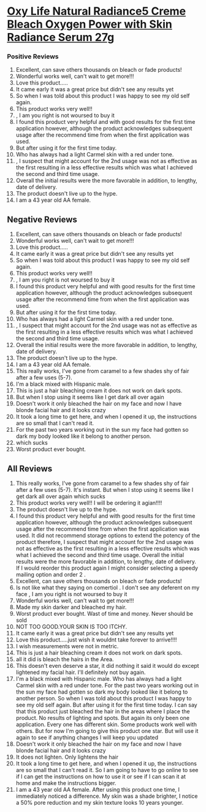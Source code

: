 # [Oxy Life Natural Radiance5 Creme Bleach Oxygen Power with Skin Radiance Serum 27g](https://products.checkmycream.com/products/Oxy-Life-Natural-Radiance5-Creme-Bleach-Oxygen-Power-with-Skin-Radiance-Serum-27g.html)

### Positive Reviews

<ol>
      <li>Excellent, can save others thousands on bleach or fade products!</li>
      <li>Wonderful works well, can&#x27;t wait to get more!!!</li>
      <li>Love this product.....</li>
      <li>It came early it was a great price but didn&#x27;t  see any results yet</li>
      <li>So when I was told about this product I was happy to see my old self again.</li>
      <li>This product works very well!!</li>
      <li>, I am you right is not woursed to buy it</li>
      <li>I found this product very helpful and with good results for the first time application however, although the product acknowledges subsequent usage  after the recommend time from when the first application was used.</li>
      <li>But after using it for the first time today.</li>
      <li>Who has always had a light Carmel skin with a red under tone.</li>
      <li>, I suspect that might account for the 2nd usage was not as effective as the first resulting in a less effective results which was what I achieved the second and third time usage.</li>
      <li>Overall the initial results were the more favorable in addition, to lengthy, date of delivery.</li>
      <li>The product doesn&#x27;t live up to the hype.</li>
      <li>I am a 43 year old AA female.</li>
</ol>


<h2>Negative Reviews</h2>
<ol>
<li> Excellent, can save others thousands on bleach or fade products!</li>
<li> Wonderful works well, can&#x27;t wait to get more!!!</li>
<li> Love this product.....</li>
<li> It came early it was a great price but didn&#x27;t  see any results yet</li>
<li> So when I was told about this product I was happy to see my old self again.</li>
<li> This product works very well!!</li>
<li> , I am you right is not woursed to buy it</li>
<li> I found this product very helpful and with good results for the first time application however, although the product acknowledges subsequent usage  after the recommend time from when the first application was used.</li>
<li> But after using it for the first time today.</li>
<li> Who has always had a light Carmel skin with a red under tone.</li>
<li> , I suspect that might account for the 2nd usage was not as effective as the first resulting in a less effective results which was what I achieved the second and third time usage.</li>
<li> Overall the initial results were the more favorable in addition, to lengthy, date of delivery.</li>
<li> The product doesn&#x27;t live up to the hype.</li>
<li> I am a 43 year old AA female.</li>
<li> This really works,  I&#x27;ve gone from caramel to a few shades shy of fair after a few uses (5-7).</li>
<li> I&#x27;m a black mixed with Hispanic male.</li>
<li> This is just a hair bleaching cream it does not work on dark spots.</li>
<li> But when I stop using it seems like I get dark all over again</li>
<li> Doesn&#x27;t work it only bleached the hair on my face and now I have blonde facial hair and it looks crazy</li>
<li> It took a long time to get here, and when I opened it up, the instructions are so small that I can&#x27;t read it.</li>
<li> For the past two years working out in the sun my face had gotten so dark my body looked like it belong to another person.</li>
<li> which sucks</li>
<li> Worst product ever bought.</li>
</ol>

<h2>All Reviews</h2>

<ol>
    <li> This really works,  I&#x27;ve gone from caramel to a few shades shy of fair after a few uses (5-7). It&#x27;s instant. But when I stop using it seems like I get dark all over again which sucks</li>
    <li> This product works very well!! I will be ordering it agian!!!!</li>
    <li> The product doesn&#x27;t live up to the hype.</li>
    <li> I found this product very helpful and with good results for the first time application however, although the product acknowledges subsequent usage  after the recommend time from when the first application was used. It did not recommend storage options to extend the potency of the product therefore, I suspect that might account for the 2nd usage was not as effective as the first resulting in a less effective results which was what I achieved the second and third time usage. Overall the initial results were the more favorable in addition, to lengthy, date of delivery. If I would reorder this product again I might consider selecting a speedy mailing option and order 2 .</li>
    <li> Excellent, can save others thousands on bleach or fade products!</li>
    <li> Is not like what they saying on comertiol . I don&#x27;t see any deferent on my face , I am you right is not woursed to buy it</li>
    <li> Wonderful works well, can&#x27;t wait to get more!!!</li>
    <li> Made my skin darker and bleached my hair.</li>
    <li> Worst product ever bought. Wast of time and money. Never should be sold</li>
    <li> NOT TOO GOOD.YOUR SKIN IS TOO ITCHY.</li>
    <li> It came early it was a great price but didn&#x27;t  see any results yet</li>
    <li> Love this product.....just wish it wouldnt take forever to arrive!!!!</li>
    <li> I wish measurements were not in metric.</li>
    <li> This is just a hair bleaching cream it does not work on dark spots.</li>
    <li> all it did is bleach the hairs in the Area.</li>
    <li> This doesn&#x27;t even deserve a star, it did nothing it said it would do except lightened my facial hair. I&#x27;ll definitely not buy again.</li>
    <li> I&#x27;m a black mixed with Hispanic male. Who has always had a light Carmel skin with a red under tone. For the past two years working out in the sun my face had gotten so dark my body looked like it belong to another person. So when I was told about this product I was happy to see my old self again. But after using it for the first time today. I can say that this product just bleached the hair in the areas where I place the product. No results of lighting and spots. But again its only been one application. Every one has different skin. Some products work well with others. But for now I&#x27;m going to give this product one star. But will use it again to see if anything changes I will keep you updated</li>
    <li> Doesn&#x27;t work it only bleached the hair on my face and now I have blonde facial hair and it looks crazy</li>
    <li> It does not lighten. Only lightens the hair</li>
    <li> It took a long time to get here, and when I opened it up, the instructions are so small that I can&#x27;t read it. So I am going to have to go online to see if I can get the instructions on how to use it or see if I can scan it at home and make the instructions bigger.</li>
    <li> I am a 43 year old AA female. After using this product one time, I immediately noticed a difference. My skin was a shade brighter, I notice a 50% pore reduction and my skin texture looks 10 years younger.</li>
</ol>




